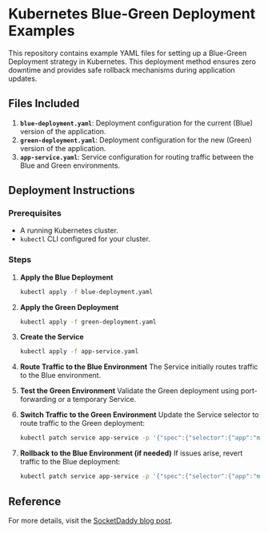# Kubernetes Blue-Green Deployment Examples

This repository contains example YAML files for setting up a Blue-Green Deployment strategy in Kubernetes. This deployment method ensures zero downtime and provides safe rollback mechanisms during application updates.

## Files Included

1. **`blue-deployment.yaml`**: Deployment configuration for the current (Blue) version of the application.
2. **`green-deployment.yaml`**: Deployment configuration for the new (Green) version of the application.
3. **`app-service.yaml`**: Service configuration for routing traffic between the Blue and Green environments.

## Deployment Instructions

### Prerequisites
- A running Kubernetes cluster.
- `kubectl` CLI configured for your cluster.

### Steps

1. **Apply the Blue Deployment**
   ```bash
   kubectl apply -f blue-deployment.yaml
   ```

2. **Apply the Green Deployment**
   ```bash
   kubectl apply -f green-deployment.yaml
   ```

3. **Create the Service**
   ```bash
   kubectl apply -f app-service.yaml
   ```

4. **Route Traffic to the Blue Environment**
   The Service initially routes traffic to the Blue environment.

5. **Test the Green Environment**
   Validate the Green deployment using port-forwarding or a temporary Service.

6. **Switch Traffic to the Green Environment**
   Update the Service selector to route traffic to the Green deployment:
   ```bash
   kubectl patch service app-service -p '{"spec":{"selector":{"app":"my-app", "version":"green"}}}'
   ```

7. **Rollback to the Blue Environment (if needed)**
   If issues arise, revert traffic to the Blue deployment:
   ```bash
   kubectl patch service app-service -p '{"spec":{"selector":{"app":"my-app", "version":"blue"}}}'
   ```

## Reference
For more details, visit the [SocketDaddy blog post](https://socketdaddy.com/kubernetes/kubernetes-blue-green-deployment-a-comprehensive-guide/?source=github&medium=example_code&campaign=readme).
